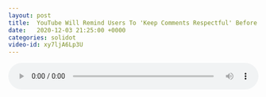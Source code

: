 ```yaml
---
layout: post
title:  YouTube Will Remind Users To 'Keep Comments Respectful' Before Posting
date:   2020-12-03 21:25:00 +0000
categories: solidot
video-id: xy7ljA6Lp3U
---
```


<audio src="/assets/15ff12516f483810a253542f280d82c4.mp3" style="width: 100%;" controls></audio>

